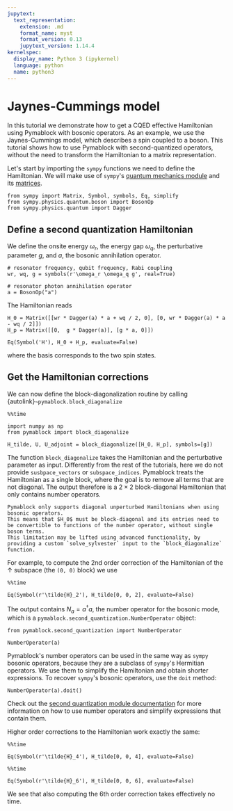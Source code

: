 ```yaml
---
jupytext:
  text_representation:
    extension: .md
    format_name: myst
    format_version: 0.13
    jupytext_version: 1.14.4
kernelspec:
  display_name: Python 3 (ipykernel)
  language: python
  name: python3
---
```


# Jaynes-Cummings model

In this tutorial we demonstrate how to get a CQED effective Hamiltonian using Pymablock with bosonic operators.
As an example, we use the Jaynes-Cummings model, which describes a spin coupled to a boson.
This tutorial shows how to use Pymablock with second-quantized operators, without the need to transform the Hamiltonian to a matrix representation.

Let's start by importing the `sympy` functions we need to define the Hamiltonian.
We will make use of `sympy`'s [quantum mechanics module](https://docs.sympy.org/latest/modules/physics/quantum/index.html)
and its [matrices](https://docs.sympy.org/latest/tutorials/intro-tutorial/matrices.html).

```{code-cell} ipython3
from sympy import Matrix, Symbol, symbols, Eq, simplify
from sympy.physics.quantum.boson import BosonOp
from sympy.physics.quantum import Dagger
```

## Define a second quantization Hamiltonian

We define the onsite energy $\omega_r$, the energy gap $\omega_q$, the perturbative parameter $g$, and $a$, the bosonic annihilation operator.

```{code-cell} ipython3
# resonator frequency, qubit frequency, Rabi coupling
wr, wq, g = symbols(r'\omega_r \omega_q g', real=True)

# resonator photon annihilation operator
a = BosonOp("a")
```

The Hamiltonian reads

```{code-cell} ipython3
H_0 = Matrix([[wr * Dagger(a) * a + wq / 2, 0], [0, wr * Dagger(a) * a - wq / 2]])
H_p = Matrix([[0,  g * Dagger(a)], [g * a, 0]])

Eq(Symbol('H'), H_0 + H_p, evaluate=False)
```

where the basis corresponds to the two spin states.

## Get the Hamiltonian corrections

We can now define the block-diagonalization routine by calling {autolink}`~pymablock.block_diagonalize`

```{code-cell} ipython3
%%time

import numpy as np
from pymablock import block_diagonalize

H_tilde, U, U_adjoint = block_diagonalize([H_0, H_p], symbols=[g])
```

The function `block_diagonalize` takes the Hamiltonian and the perturbative parameter as input.
Differently from the rest of the tutorials, here we do not provide `susbpace_vectors` or `subspace_indices`.
Pymablock treats the Hamiltonian as a single block, where the goal is to remove all terms that are not diagonal.
The output therefore is a $2 \times 2$ block-diagonal Hamiltonian that only contains number operators.

```{note}
Pymablock only supports diagonal unperturbed Hamiltonians when using bosonic operators.
This means that $H_0$ must be block-diagonal and its entries need to be convertible to functions of the number operator, without single boson terms.
This limitation may be lifted using advanced functionality, by providing a custom `solve_sylvester` input to the `block_diagonalize` function.
```

For example, to compute the 2nd order correction of the Hamiltonian of the $\uparrow$ subspace (the `(0, 0)` block) we use

```{code-cell} ipython3
%%time

Eq(Symbol(r'\tilde{H}_2'), H_tilde[0, 0, 2], evaluate=False)
```

The output contains $N_a = a^\dagger a$, the number operator for the bosonic mode, which is a `pymablock.second_quantization.NumberOperator` object:

```{code-cell} ipython3
from pymablock.second_quantization import NumberOperator

NumberOperator(a)
```

Pymablock's number operators can be used in the same way as `sympy` bosonic operators, because they are a subclass of `sympy`'s Hermitian operators.
We use them to simplify the Hamiltonian and obtain shorter expressions.
To recover `sympy`'s bosonic operators, use the `doit` method:

```{code-cell} ipython3
NumberOperator(a).doit()
```

Check out the [second quantization module documentation](../documentation/pymablock.md) for more information on how to use number operators and simplify expressions that contain them.

Higher order corrections to the Hamiltonian work exactly the same:

```{code-cell} ipython3
%%time

Eq(Symbol(r'\tilde{H}_4'), H_tilde[0, 0, 4], evaluate=False)
```

```{code-cell} ipython3
%%time

Eq(Symbol(r'\tilde{H}_6'), H_tilde[0, 0, 6], evaluate=False)
```

We see that also computing the 6th order correction takes effectively no time.
